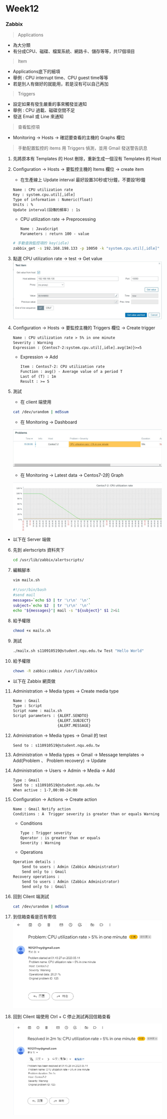 # Week12



### Zabbix

> Applications

* 為大分類
* 有分成CPU、磁碟、檔案系統、網路卡、儲存等等，共17個項目

> Item

* Applications底下的細項
* 舉例 : CPU interrupt time、CPU guest time等等
* 若是別人有做好的就能用，若是沒有可以自己再加

> Triggers

* 設定如果有發生嚴重的事來觸發並通知
* 舉例 : CPU 過載、磁碟空間不足
* 發送 Email 或 Line 來通知

> 查看監控項

* Monitoring -> Hosts -> 確認要查看的主機的 Graphs 欄位

> 手動配置監控的 items 用 Triggers 偵測，並用 Gmail 發送警告訊息

1. 先將原本有 Templates 的 Host 刪除，重新生成一個沒有 Templates 的 Host 

2. Configuration -> Hosts -> 要監控主機的 Items 欄位 -> create item

   * 在生產線上 Update interval 最好設置30秒或1分鐘，不要設1秒鐘

   ```
   Name : CPU utilization rate
   Key : system.cpu.util[,idle]
   Type of information : Numeric(float)
   Units : %
   Update interval(回傳的頻率) : 1s
   ```

   * CPU utilization rate -> Preprocessing 

     ```
     Name : JavaScript
     Parameters : return 100 - value
     ```

   ```sh
   # 手動查詢監控項的 key(idle)
   zabbix_get -s 192.168.198.133 -p 10050 -k "system.cpu.util[,idle]"
   ```

3. 點選 CPU utilization rate -> test -> Get value
   ![](https://github.com/Roy-Roo/Note/blob/main/111-2Linux%E7%B3%BB%E7%B5%B1%E8%87%AA%E5%8B%95%E5%8C%96%E9%81%8B%E7%B6%AD/note/picture/week12/zabbix-1.jpg)

4. Configuration -> Hosts -> 要監控主機的 Triggers 欄位 -> Create trigger

   ```
   Name : CPU utilization rate > 5% in one minute
   Severity : Warning
   Expression : {Centos7-2:system.cpu.util[,idle].avg(1m)}>=5
   ```

   * Expression -> Add

     ```
     Item : Centos7-2: CPU utilization rate
     Function : avg() - Average value of a period T
     Last of (T) : 1m
     Result : >= 5
     ```

5. 測試

   * 在 client 端使用

   ```sh
   cat /dev/urandom | md5sum
   ```

   * 在 Monitoring -> Dashboard

   ![](https://github.com/Roy-Roo/Note/blob/main/111-2Linux%E7%B3%BB%E7%B5%B1%E8%87%AA%E5%8B%95%E5%8C%96%E9%81%8B%E7%B6%AD/note/picture/week12/zabbix-2.jpg)

   * 在 Monitoring -> Latest data -> Centos7-2的 Graph

   ![](https://github.com/Roy-Roo/Note/blob/main/111-2Linux%E7%B3%BB%E7%B5%B1%E8%87%AA%E5%8B%95%E5%8C%96%E9%81%8B%E7%B6%AD/note/picture/week12/zabbix-3.jpg)

* 以下在 Server 端做

6. 先到 alertscripts 資料夾下

   ```sh
   cd /usr/lib/zabbix/alertscripts/
   ```

7. 編輯腳本

   ```sh
   vim mailx.sh
   ```

   ```sh
   #!/usr/bin/bash
   #send mail
   messages=`echo $3 | tr '\r\n' '\n'`
   subject=`echo $2  | tr '\r\n' '\n'`
   echo "${messages}"| mail -s "${subject}" $1 2>&1
   ```

8. 給予權限

   ```sh
   chmod +x mailx.sh
   ```

9. 測試

   ```sh
   ./mailx.sh s110910519@student.nqu.edu.tw Test "Hello World"
   ```

10. 給予權限

    ```sh
    chown -R zabbix:zabbix /usr/lib/zabbix
    ```

* 以下在 Zabbix 網頁做

11. Administration -> Media types -> Create media type

    ```
    Name : Gmail
    Type : Script
    Script name : mailx.sh
    Script parameters : {ALERT.SENDTO}
    	                {ALERT.SUBJECT}
    	                {ALERT.MESSAGE}
    ```

12. Administration -> Media types -> Gmail 的 test

    ```
    Send to : s110910519@student.nqu.edu.tw
    ```

13. Administration -> Media types -> Gmail -> Message templates -> Add(Problem 、 Problem recovery) -> Update

14. Administration -> Users -> Admin -> Media -> Add

    ```
    Type : Gmail
    Send to : s110910519@student.nqu.edu.tw
    When active : 1-7,00:00-24:00
    ```

15. Configuration -> Actions -> Create action

    ```
    Name : Gmail Notify action
    Conditions : A	Trigger severity is greater than or equals Warning
    ```

    * Conditions

      ```
      Type : Trigger severity
      Operator : is greater than or equals
      Severity : Warning
      ```

    * Operations

    ```
    Operation details : 
    	Send to users : Admin (Zabbix Administrator)
    	Send only to : Gmail
    Recovery operations : 
    	Send to users : Admin (Zabbix Administrator)
    	Send only to : Gmail
    ```

16. 回到 Cilent 端測試

    ```sh
    cat /dev/urandom | md5sum
    ```

17. 到信箱查看是否有寄信
    ![](https://github.com/Roy-Roo/Note/blob/main/111-2Linux%E7%B3%BB%E7%B5%B1%E8%87%AA%E5%8B%95%E5%8C%96%E9%81%8B%E7%B6%AD/note/picture/week12/zabbix-4.jpg)

18. 回到 Cilent 端使用 Ctrl + C 停止測試再回信箱查看

    ![](https://github.com/Roy-Roo/Note/blob/main/111-2Linux%E7%B3%BB%E7%B5%B1%E8%87%AA%E5%8B%95%E5%8C%96%E9%81%8B%E7%B6%AD/note/picture/week12/zabbix-5.jpg)

    

